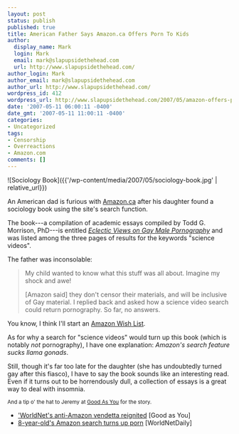 ```yaml
---
layout: post
status: publish
published: true
title: American Father Says Amazon.ca Offers Porn To Kids
author:
  display_name: Mark
  login: Mark
  email: mark@slapupsidethehead.com
  url: http://www.slapupsidethehead.com/
author_login: Mark
author_email: mark@slapupsidethehead.com
author_url: http://www.slapupsidethehead.com/
wordpress_id: 412
wordpress_url: http://www.slapupsidethehead.com/2007/05/amazon-offers-porn/
date: '2007-05-11 06:00:11 -0400'
date_gmt: '2007-05-11 11:00:11 -0400'
categories:
- Uncategorized
tags:
- Censorship
- Overreactions
- Amazon.com
comments: []
---
```

![Sociology Book]({{'/wp-content/media/2007/05/sociology-book.jpg' | relative_url}})

An American dad is furious with [Amazon.ca](http://www.amazon.ca/ "Maybe you haven't heard of it...") after his daughter found a sociology book using the site's search function.

The book---a compilation of academic essays compiled by Todd G. Morrison, PhD---is entitled [_Eclectic Views on Gay Male Pornography_](http://www.haworthpress.com/store/product.asp?sku=5349 "Imagine; a book on an online book store!") and was listed among the three pages of results for the keywords "science videos".

The father was inconsolable:

> My child wanted to know what this stuff was all about. Imagine my shock and awe!
> 
> [Amazon said] they don't censor their materials, and will be inclusive of Gay material. I replied back and asked how a science video search could return pornography. So far, no answers.

You know, I think I'll start an [Amazon Wish List](http://www.amazon.ca/gp/registry/3QDHR9ZZ13P94 "But what should be my first item wish?").

As for why a search for "science videos" would turn up this book (which is notably _not_ pornography), I have one explanation: _Amazon's search feature sucks llama gonads_.

Still, though it's far too late for the daughter (she has undoubtedly turned gay after this fiasco), I have to say the book sounds like an interesting read. Even if it turns out to be horrendously dull, a collection of essays is a great way to deal with insomnia.

<small>And a tip o' the hat to Jeremy at <a href="http://www.goodasyou.org/" title="A blogging inspiration, I must say.">Good As You</a> for the story.</small>

- ['WorldNet's anti-Amazon vendetta reignited](http://www.goodasyou.org/good_as_you/2007/05/worldnets_antia.html) [Good as You]
- [8-year-old's Amazon search turns up porn](http://worldnetdaily.com/news/article.asp?ARTICLE_ID=55606) [WorldNetDaily]
